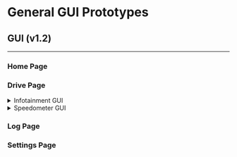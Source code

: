 # General GUI Prototypes 

## GUI (v1.2)
---
### Home Page

### Drive Page
<details>

<summary>Infotainment GUI</summary>

#### Features
- 'P' 'R' 'N' 'D' Visualization
- Alert-Info Widget
- Throttle, Steering, Brake, and Neutral Visualization

#### How will this be applied?
- Widgets will be moved and oriented where the `Keybindings` are.
- `Keybindings` will be moved and minimized vertically to the bottom.

![Vehicle Control Vis](ver-1-2/vehicleControlGuiVis.png)
[Vehicle Control Code](ver-1-2/vehicleControlGuiVis.py)

</details>

<details>

<summary>Speedometer GUI</summary>

#### Features
- Customizable µs range
- Smooth animation
- Forward and Reverse value Visualization

#### How will this be applied?
- It will replace the Throttle Visualization from [Infotainment GUI](ver-1-2/vehicleControlGuiVis.py)

![Speedometer Vis](ver-1-2/speedometerGuiVis.png)
[Speedometer Code](ver-1-2/speedometerGuiVis.py)


</details>


### Log Page


### Settings Page
